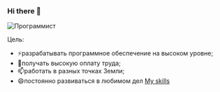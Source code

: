 ### Hi there 👋

![Программист](https://alexeyzelenko.github.io/AlexeyZelenko/my-skills/images/programmist.jpg)

Цель:
- ⚡разрабатывать программное обеспечение на высоком уровне;
- 🌱получать высокую оплату труда;
- 📫работать в разных точках Земли;
- 😄постоянно развиваться в любимом дел
[My skills](https://alexeyzelenko.github.io/AlexeyZelenko/)
